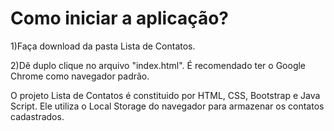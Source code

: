 # Como iniciar a aplicação?

1)Faça download da pasta Lista de Contatos.

2)Dê duplo clique no arquivo "index.html". É recomendado ter o Google Chrome como navegador padrão.


O projeto Lista de Contatos é constituido por HTML, CSS, Bootstrap e Java Script.
Ele utiliza o Local Storage do navegador para armazenar os contatos cadastrados.

